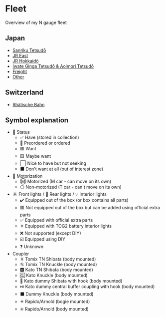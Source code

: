 # Fleet

Overview of my N gauge fleet

## Japan

* [Sanriku Tetsudō](santetsu.md)
* [JR East](jreast.md)
* [JR Hokkaidō](jrhokkaido.md)
* [Iwate Ginga Tetsudō & Aoimori Tetsudō](igr-ar.md)
* [Freight](freight.md)
* [Other](other.md)

## Switzerland

* [Rhätische Bahn](rhb.md)

## Symbol explanation

* 🧰 Status
  * ✅ Have (stored in collection)
  * 🛄 Preordered or ordered
  * 🟥 Want
  * 🟨 Maybe want
  * ⬜ Nice to have but not seeking
  * ⬛ Don't want at all (out of interest zone)
* 🚃 Motorization
  * Ⓜ️ Motorized (M car - can move on its own)
  * ⚪ Non-motorized (T car - can't move on its own)
* ☀️ Front lights / 🚨 Rear lights / 💡 Interior lights
  * ✔️ Equipped out of the box (or box contains all parts)
  * 🟥 Not equipped out of the box but can be added using official extra parts
  * ✅ Equipped with official extra parts
  * ✴️ Equipped with TOG2 battery interior lights
  * ❌ Not supported (except DIY)
  * ☑️ Equipped using DIY
  * ❓ Unknown
* Coupler
  * ♓ Tomix TN Shibata (body mounted)
  * ♋ Tomix TN Knuckle (body mounted)
  * 🅾️ Kato TN Shibata (body mounted)
  * 🆑 Kato Knuckle (body mounted)
  * 🔁 Kato dummy Shibata with hook (body mounted)
  * ⏯️ Kato dummy central buffer coupling with hook (body mounted)
  * ⬛ Dummy Knuckle (body mounted)
  * ✴️ Rapido/Arnold (bogie mounted)
  * ✳️ Rapido/Arnold (body mounted)
